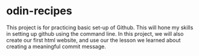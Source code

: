 # odin-recipes
This project is for practicing basic set-up of Github. This will hone my 
skills in setting up github using the command line. In this project, we will 
also create our first html website, and use our the lesson we learned about 
creating a meaningful commit message.

